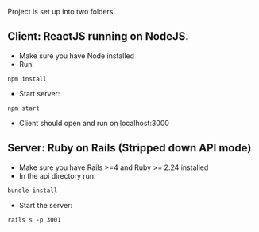 Project is set up into two folders.

## Client: ReactJS running on NodeJS.
- Make sure you have Node installed
- Run:
```
npm install
```
- Start server:
```
npm start
```
- Client should open and run on localhost:3000

## Server: Ruby on Rails (Stripped down API mode)
- Make sure you have Rails >=4 and Ruby >= 2.24 installed
- In the api directory run:
```
bundle install
```
- Start the server:
```
rails s -p 3001
```
